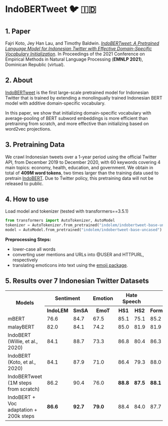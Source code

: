 # IndoBERTweet 🐦 :indonesia: 

## 1. Paper
Fajri Koto, Jey Han Lau, and Timothy Baldwin. [_IndoBERTweet: A Pretrained Language Model for Indonesian Twitter
with Effective Domain-Specific Vocabulary Initialization_](https://arxiv.org/pdf/2109.04607.pdf). 
In Proceedings of the 2021 Conference on Empirical Methods in Natural Language Processing (**EMNLP 2021**), Dominican Republic (virtual).

## 2. About

[IndoBERTweet](https://huggingface.co/indolem/indobertweet-base-uncased) is the first large-scale pretrained model for Indonesian Twitter
that is trained by extending a monolingually trained Indonesian BERT model with additive domain-specific vocabulary.

In this paper, we show that initializing domain-specific vocabulary with average-pooling of BERT subword embeddings is more efficient than pretraining from scratch, and more effective than initializing based on word2vec projections.

## 3. Pretraining Data

We crawl Indonesian tweets over a 1-year period using the official Twitter API, from December 2019 to December 2020, with 60 keywords covering 4 main topics: economy, health, education, and government. We obtain in total of **409M word tokens**, two times larger than the training data used to pretrain [IndoBERT](https://aclanthology.org/2020.coling-main.66.pdf). Due to Twitter policy, this pretraining data will not be released to public.

## 4. How to use

Load model and tokenizer (tested with transformers==3.5.1)
```python
from transformers import AutoTokenizer, AutoModel
tokenizer = AutoTokenizer.from_pretrained("indolem/indobertweet-base-uncased")
model = AutoModel.from_pretrained("indolem/indobertweet-base-uncased")
```
**Preprocessing Steps:**
* lower-case all words 
* converting user mentions and URLs into @USER and HTTPURL, respectively
* translating emoticons into text using the [emoji package](https://pypi.org/project/emoji/).

## 5. Results over 7 Indonesian Twitter Datasets

<table>
  <col>
  <colgroup span="2"></colgroup>
  <colgroup span="2"></colgroup>
  <tr>
    <th rowspan="2">Models</td>
    <th colspan="2" scope="colgroup">Sentiment</th>
    <th colspan="1" scope="colgroup">Emotion</th>
    <th colspan="2" scope="colgroup">Hate Speech</th>
    <th colspan="2" scope="colgroup">NER</th>
    <th rowspan="2" scope="colgroup">Average</th>
  </tr>
  <tr>
    <th scope="col">IndoLEM</th>
    <th scope="col">SmSA</th>
    <th scope="col">EmoT</th>
    <th scope="col">HS1</th>
    <th scope="col">HS2</th>
    <th scope="col">Formal</th>
    <th scope="col">Informal</th>
  </tr>
  <tr>
    <td scope="row">mBERT</td>
    <td>76.6</td>
    <td>84.7</td>
    <td>67.5</td>
    <td>85.1</td>
    <td>75.1</td>
    <td>85.2</td>
    <td>83.2</td>
    <td>79.6</td>
  </tr>
  <tr>
    <td scope="row">malayBERT</td>
    <td>82.0</td>
    <td>84.1</td>
    <td>74.2</td>
    <td>85.0</td>
    <td>81.9</td>
    <td>81.9</td>
    <td>81.3</td>
    <td>81.5</td>
  </tr>
  <tr>
    <td scope="row">IndoBERT (Willie, et al., 2020)</td>
    <td>84.1</td>
    <td>88.7</td>
    <td>73.3</td>
    <td>86.8</td>
    <td>80.4</td>
    <td>86.3</td>
    <td>84.3</td>
    <td>83.4</td>
  </tr>
  <tr>
    <td scope="row">IndoBERT (Koto, et al., 2020)</td>
    <td>84.1</td>
    <td>87.9</td>
    <td>71.0</td>
    <td>86.4</td>
    <td>79.3</td>
    <td>88.0</td>
  <td><b>86.9</b></td>
    <td>83.4</td>
  </tr>
  <tr>
    <td scope="row">IndoBERTweet (1M steps from scratch)</td>
    <td>86.2</td>
    <td>90.4</td>
    <td>76.0</td>
  <td><b>88.8</b></td>
  <td><b>87.5</b></td>
  <td><b>88.1</b></td>
    <td>85.4</td>
    <td>86.1</td>
  </tr>
  <tr>
    <td scope="row">IndoBERT + Voc adaptation + 200k steps</td>
  <td><b>86.6</b></td>
  <td><b>92.7</b></td>
  <td><b>79.0</b></td>
    <td>88.4</td>
    <td>84.0</td>
    <td>87.7</td>
  <td><b>86.9</b></td>
  <td><b>86.5</b></td>
  </tr>
</table>
